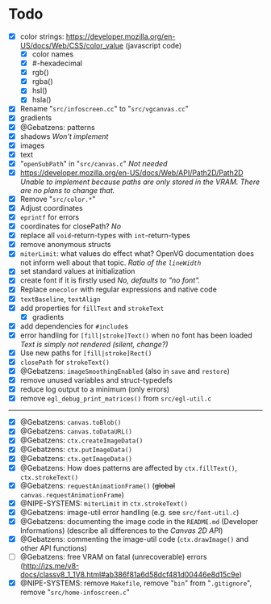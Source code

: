 # Todo

- [x] color strings: https://developer.mozilla.org/en-US/docs/Web/CSS/color_value (javascript code)
    - [x] color names
    - [x] #-hexadecimal
    - [x] rgb()
    - [x] rgba()
    - [x] hsl()
    - [x] hsla()
- [x] Rename "`src/infoscreen.cc`" to "`src/vgcanvas.cc`"
- [x] gradients
- [x] @Gebatzens: patterns
- [x] shadows *Won't implement*
- [x] images
- [x] text
- [x] "`openSubPath`" in "`src/canvas.c`" *Not needed*
- [x] https://developer.mozilla.org/en-US/docs/Web/API/Path2D/Path2D *Unable to implement because paths are only stored in the VRAM. There are no plans to change that.*
- [x] Remove "`src/color.*`"
- [x] Adjust coordinates
- [x] `eprintf` for errors
- [x] coordinates for closePath? *No*
- [x] replace all `void`-return-types with `int`-return-types
- [x] remove anonymous structs
- [x] `miterLimit`: what values do effect what? OpenVG documentation does not inform well about that topic. *Ratio of the `lineWidth`*
- [x] set standard values at initialization
- [x] create font if it is firstly used *No, defaults to "no font".*
- [x] Replace `onecolor` with regular expressions and native code
- [x] `textBaseline`, `textAlign`
- [x] add properties for `fillText` and `strokeText`
    - [x] gradients
- [x] add dependencies for `#include`s
- [x] error handling for `[fill|stroke]Text()` when no font has been loaded *Text is simply not rendered (silent, change?)*
- [x] Use new paths for `[fill|stroke]Rect()`
- [x] `closePath` for `strokeText()`
- [x] @Gebatzens: `imageSmoothingEnabled` (also in `save` and `restore`)
- [x] remove unused variables and struct-typedefs
- [x] reduce log output to a minimum (only errors)
- [x] remove `egl_debug_print_matrices()` from `src/egl-util.c`

---

- [x] @Gebatzens: `canvas.toBlob()`
- [x] @Gebatzens: `canvas.toDataURL()`
- [x] @Gebatzens: `ctx.createImageData()`
- [x] @Gebatzens: `ctx.putImageData()`
- [x] @Gebatzens: `ctx.getImageData()`
- [x] @Gebatzens: How does patterns are affected by `ctx.fillText()`, `ctx.strokeText()`
- [x] @Gebatzens: `requestAnimationFrame()` (~~global~~ `canvas.requestAnimationFrame`)
- [x] @NIPE-SYSTEMS: `miterLimit` in `ctx.strokeText()`
- [x] @Gebatzens: image-util error handling (e.g. see `src/font-util.c`)
- [x] @Gebatzens: documenting the image code in the `README.md` (Developer Informations) (describe all differences to the *Canvas 2D API*)
- [x] @Gebatzens: commenting the image-util code (`ctx.drawImage()` and other API functions)
- [ ] @Gebatzens: free VRAM on fatal (unrecoverable) errors (http://izs.me/v8-docs/classv8_1_1V8.html#ab386f81a6d58dcf481d00446e8d15c9e)
- [x] @NIPE-SYSTEMS: remove `Makefile`, remove "`bin`" from "`.gitignore`", remove "`src/home-infoscreen.c`"

